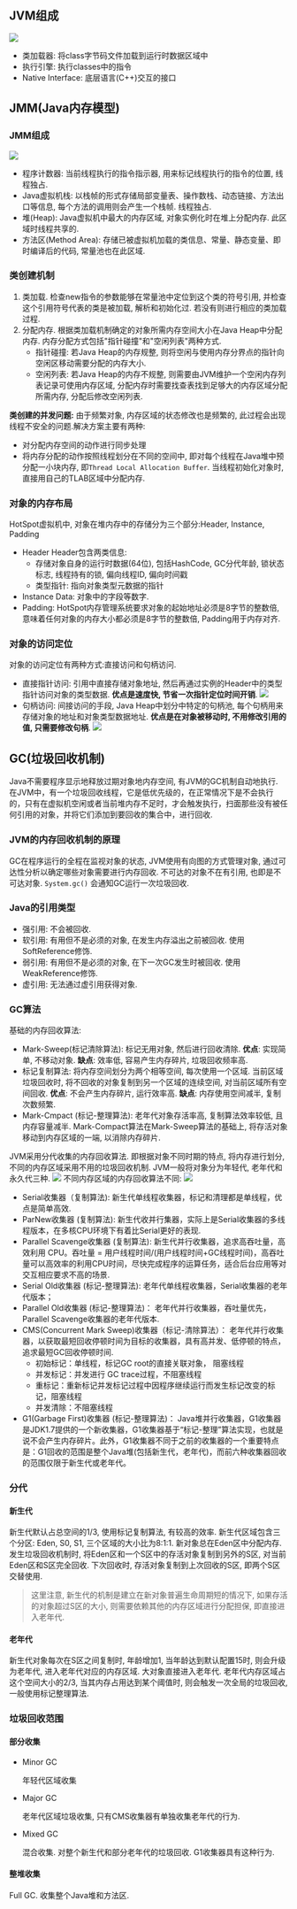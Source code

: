 ## JVM组成
![](https://i.loli.net/2021/04/19/V6JRjZ2Wliw8PDr.png)
  - 类加载器: 将class字节码文件加载到运行时数据区域中
  - 执行引擎: 执行classes中的指令
  - Native Interface: 底层语言(C++)交互的接口
## JMM(Java内存模型)
### JMM组成
![](https://i.loli.net/2021/04/19/NUe9AZrvWClRcQi.png)
  - 程序计数器: 当前线程执行的指令指示器, 用来标记线程执行的指令的位置, 线程独占.
  - Java虚拟机栈: 以栈帧的形式存储局部变量表、操作数栈、动态链接、方法出口等信息, 每个方法的调用则会产生一个栈帧. 线程独占.
  - 堆(Heap): Java虚拟机中最大的内存区域, 对象实例化时在堆上分配内存. 此区域时线程共享的.
  - 方法区(Method Area): 存储已被虚拟机加载的类信息、常量、静态变量、即时编译后的代码, 常量池也在此区域.
### 类创建机制
1. 类加载. 检查new指令的参数能够在常量池中定位到这个类的符号引用, 并检查这个引用符号代表的类是被加载, 解析和初始化过. 若没有则进行相应的类加载过程.
2. 分配内存. 根据类加载机制确定的对象所需内存空间大小在Java Heap中分配内存. 内存分配方式包括"指针碰撞"和"空闲列表"两种方式.
    - 指针碰撞: 若Java Heap的内存规整, 则将空闲与使用内存分界点的指针向空闲区移动需要分配的内存大小.
    - 空闲列表: 若Java Heap的内存不规整, 则需要由JVM维护一个空闲内存列表记录可使用内存区域, 分配内存时需要找查表找到足够大的内存区域分配所需内存, 分配后修改空闲列表.

**类创建的并发问题:**
由于频繁对象, 内存区域的状态修改也是频繁的, 此过程会出现线程不安全的问题.解决方案主要有两种:

  - 对分配内存空间的动作进行同步处理
  - 将内存分配的动作按照线程划分在不同的空间中, 即对每个线程在Java堆中预分配一小块内存, 即`Thread Local Allocation Buffer`. 当线程初始化对象时, 直接用自己的TLAB区域中分配内存.
### 对象的内存布局
HotSpot虚拟机中, 对象在堆内存中的存储分为三个部分:Header, Instance, Padding
  - Header
    Header包含两类信息:
    - 存储对象自身的运行时数据(64位), 包括HashCode, GC分代年龄, 锁状态标志, 线程持有的锁, 偏向线程ID, 偏向时间戳
    - 类型指针: 指向对象类型元数据的指针
  - Instance Data: 对象中的字段等数字.
  - Padding: HotSpot内存管理系统要求对象的起始地址必须是8字节的整数倍, 意味着任何对象的内存大小都必须是8字节的整数倍, Padding用于内存对齐.
### 对象的访问定位
对象的访问定位有两种方式:直接访问和句柄访问.
  - 直接指针访问: 引用中直接存储对象地址, 然后再通过实例的Header中的类型指针访问对象的类型数据. **优点是速度快, 节省一次指针定位时间开销**.
    ![](https://i.loli.net/2021/04/19/1o9e7ilGDstzwkB.png)
  - 句柄访问: 间接访问的手段, Java Heap中划分中特定的句柄池, 每个句柄用来存储对象的地址和对象类型数据地址. **优点是在对象被移动时, 不用修改引用的值, 只需要修改句柄**.
    ![](https://i.loli.net/2021/04/19/58QrATIxboi2HGy.png)
## GC(垃圾回收机制)
Java不需要程序显示地释放过期对象地内存空间, 有JVM的GC机制自动地执行. 在JVM中，有一个垃圾回收线程，它是低优先级的，在正常情况下是不会执行的，只有在虚拟机空闲或者当前堆内存不足时，才会触发执行，扫面那些没有被任何引用的对象，并将它们添加到要回收的集合中，进行回收.
### JVM的内存回收机制的原理
GC在程序运行的全程在监视对象的状态, JVM使用有向图的方式管理对象, 通过可达性分析以确定哪些对象需要进行内存回收. 不可达的对象不在有引用, 也即是不可达对象.
`System.gc()` 会通知GC运行一次垃圾回收.
### Java的引用类型
  - 强引用: 不会被回收.
  - 软引用: 有用但不是必须的对象, 在发生内存溢出之前被回收. 使用SoftReference修饰.
  - 弱引用: 有用但不是必须的对象, 在下一次GC发生时被回收. 使用WeakReference修饰.
  - 虚引用: 无法通过虚引用获得对象.
### GC算法
基础的内存回收算法:
  - Mark-Sweep(标记清除算法): 标记无用对象, 然后进行回收清除.
    **优点**: 实现简单, 不移动对象.
    **缺点**: 效率低, 容易产生内存碎片, 垃圾回收频率高.
  - 标记复制算法: 将内存空间划分为两个相等空间, 每次使用一个区域. 当前区域垃圾回收时, 将不回收的对象复制到另一个区域的连续空间, 对当前区域所有空间回收. 
    **优点**: 不会产生内存碎片, 运行效率高.
    **缺点**: 内存使用空间减半, 复制次数频繁.
  - Mark-Cmpact (标记-整理算法): 老年代对象存活率高, 复制算法效率较低, 且内存容量减半. Mark-Compact算法在Mark-Sweep算法的基础上, 将存活对象移动到内存区域的一端, 以消除内存碎片.

JVM采用分代收集的内存回收算法. 即根据对象不同时期的特点, 将内存进行划分, 不同的内存区域采用不用的垃圾回收机制. JVM一般将对象分为年轻代, 老年代和永久代三种.
    ![](https://i.loli.net/2021/04/19/Ht3hKCni6ozrD1M.png)
不同内存区域的内存回收算法不同:
    ![](https://i.loli.net/2021/04/19/D4VxQyLBuKr16at.png)

  - Serial收集器（复制算法): 新生代单线程收集器，标记和清理都是单线程，优点是简单高效.
  - ParNew收集器 (复制算法): 新生代收并行集器，实际上是Serial收集器的多线程版本，在多核CPU环境下有着比Serial更好的表现.
  - Parallel Scavenge收集器 (复制算法): 新生代并行收集器，追求高吞吐量，高效利用 CPU。吞吐量 = 用户线程时间/(用户线程时间+GC线程时间)，高吞吐量可以高效率的利用CPU时间，尽快完成程序的运算任务，适合后台应用等对交互相应要求不高的场景.
  - Serial Old收集器 (标记-整理算法): 老年代单线程收集器，Serial收集器的老年代版本；
  - Parallel Old收集器 (标记-整理算法)： 老年代并行收集器，吞吐量优先，Parallel Scavenge收集器的老年代版本.
  - CMS(Concurrent Mark Sweep)收集器（标记-清除算法）： 老年代并行收集器，以获取最短回收停顿时间为目标的收集器，具有高并发、低停顿的特点，追求最短GC回收停顿时间.
    - 初始标记：单线程，标记GC root的直接关联对象， 阻塞线程
    - 并发标记：并发进行 GC trace过程，不阻塞线程
    - 重标记：重新标记并发标记过程中因程序继续运行而发生标记改变的标记，阻塞线程
    - 并发清除：不阻塞线程
  - G1(Garbage First)收集器 (标记-整理算法)： Java堆并行收集器，G1收集器是JDK1.7提供的一个新收集器，G1收集器基于“标记-整理”算法实现，也就是说不会产生内存碎片。此外，G1收集器不同于之前的收集器的一个重要特点是：G1回收的范围是整个Java堆(包括新生代，老年代)，而前六种收集器回收的范围仅限于新生代或老年代。

### 分代
#### 新生代
新生代默认占总空间的1/3, 使用标记复制算法, 有较高的效率. 新生代区域包含三个分区: Eden, S0, S1, 三个区域的大小比为8:1:1. 新对象总在Eden区中分配内存. 发生垃圾回收机制时, 将Eden区和一个S区中的存活对象复制到另外的S区, 对当前Eden区和S区完全回收. 下次回收时, 存活对象复制到上次回收的S区, 即两个S区交替使用.

> 这里注意, 新生代的机制是建立在新对象普遍生命周期短的情况下, 如果存活的对象超过S区的大小, 则需要依赖其他的内存区域进行分配担保, 即直接进入老年代. 
#### 老年代
新生代对象每次在S区之间复制时, 年龄增加1, 当年龄达到默认配置15时, 则会升级为老年代, 进入老年代对应的内存区域. 大对象直接进入老年代.
老年代内存区域占这个空间大小的2/3, 当其内存占用达到某个阈值时, 则会触发一次全局的垃圾回收, 一般使用标记整理算法.

### 垃圾回收范围
#### 部分收集
- Minor GC
  
  年轻代区域收集
- Major GC

  老年代区域垃圾收集, 只有CMS收集器有单独收集老年代的行为.
- Mixed GC
  
  混合收集. 对整个新生代和部分老年代的垃圾回收. G1收集器具有这种行为.
#### 整堆收集
Full GC. 收集整个Java堆和方法区.
  
